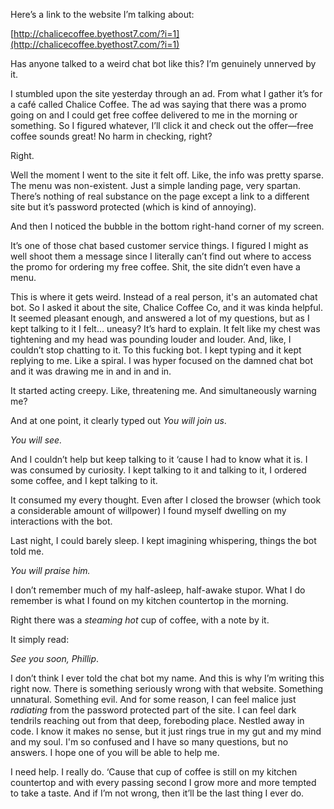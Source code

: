 Here’s a link to the website I’m talking about:

[http://chalicecoffee.byethost7.com/?i=1](http://chalicecoffee.byethost7.com/?i=1)

Has anyone talked to a weird chat bot like this? I’m genuinely unnerved by it. 

I stumbled upon the site yesterday through an ad. From what I gather it’s for a café called Chalice Coffee. The ad was saying that there was a promo going on and I could get free coffee delivered to me in the morning or something. So I figured whatever, I’ll click it and check out the offer—free coffee sounds great! No harm in checking, right?

Right.

Well the moment I went to the site it felt off. Like, the info was pretty sparse. The menu was non-existent. Just a simple landing page, very spartan. There’s nothing of real substance on the page except a link to a different site but it’s password protected (which is kind of annoying). 

And then I noticed the bubble in the bottom right-hand corner of my screen. 

It’s one of those chat based customer service things. I figured I might as well shoot them a message since I literally can’t find out where to access the promo for ordering my free coffee. Shit, the site didn’t even have a menu. 

This is where it gets weird. Instead of a real person, it's an automated chat bot. So I asked it about the site, Chalice Coffee Co, and it was kinda helpful. It seemed pleasant enough, and answered a lot of my questions, but as I kept talking to it I felt… uneasy? It’s hard to explain. It felt like my chest was tightening and my head was pounding louder and louder. And, like, I couldn’t stop chatting to it. To this fucking bot. I kept typing and it kept replying to me. Like a spiral. I was hyper focused on the damned chat bot and it was drawing me in and in and in. 

It started acting creepy. Like, threatening me. And simultaneously warning me? 

And at one point, it clearly typed out *You will join us*. 

*You will see.*

And I couldn’t help but keep talking to it ‘cause I had to know what it is. I was consumed by curiosity. I kept talking to it and talking to it, I ordered some coffee, and I kept talking to it. 

It consumed my every thought. Even after I closed the browser (which took a considerable amount of willpower) I found myself dwelling on my interactions with the bot. 

Last night, I could barely sleep. I kept imagining whispering, things the bot told me.

*You will praise him.* 

I don’t remember much of my half-asleep, half-awake stupor. What I do remember is what I found on my kitchen countertop in the morning. 

Right there was a *steaming hot* cup of coffee, with a note by it. 

It simply read:

*See you soon, Phillip*. 

I don’t think I ever told the chat bot my name. And this is why I’m writing this right now. There is something seriously wrong with that website. Something unnatural. Something evil. And for some reason, I can feel malice just *radiating* from the password protected part of the site. I can feel dark tendrils reaching out from that deep, foreboding place. Nestled away in code. I know it makes no sense, but it just rings true in my gut and my mind and my soul. I'm so confused and I have so many questions, but no answers. I hope one of you will be able to help me. 

I need help. I really do. ‘Cause that cup of coffee is still on my kitchen countertop and with every passing second I grow more and more tempted to take a taste. And if I’m not wrong, then it’ll be the last thing I ever do.